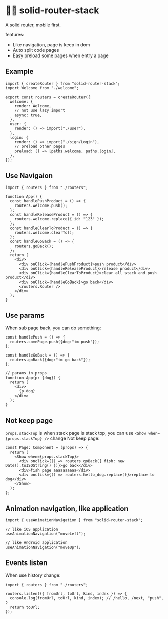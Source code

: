 # 🏂🏽 solid-router-stack

A solid router, mobile first.

features:

- Like navigation, page is keep in dom
- Auto split code pages
- Easy preload some pages when entry a page

## Example

```tsx
import { createRouter } from "solid-router-stack";
import Welcome from "./welcome";

export const routers = createRouter({
  welcome: {
    render: Welcome,
    // not use lazy import
    async: true,
  },
  user: {
    render: () => import("./user"),
  },
  login: {
    render: () => import("./sign/Login"),
    // preload other pages
    preload: () => [paths.welcome, paths.login],
  },
});
```

## Use Navigaion

```tsx
import { routers } from "./routers";

function App() {
  const handlePushProduct = () => {
    routers.welcome.push();
  };
  const handleReleaseProduct = () => {
    routers.welcome.replace({ id: "123" });
  };
  const handleClearToProduct = () => {
    routers.welcome.clearTo();
  };
  const handleGoBack = () => {
    routers.goBack();
  };
  return (
    <div>
      <div onClick={handlePushProduct}>push product</div>
      <div onClick={handleReleaseProduct}>release product</div>
      <div onClick={handleClearToProduct}>clear all stack and push product</div>
      <div onClick={handleGoBack}>go back</div>
      <routers.Router />
    </div>
  );
}
```

## Use params

When sub page back, you can do something:

```tsx
const handlePush = () => {
  routers.somePage.push({dog:"im push"});
};

const handleGoBack = () => {
  routers.goBack({dog:"im go back"});
};

// params in props
function App(p: {dog}) {
  return (
    <div>
      {p.dog}
    </div>
  );
}
```

## Not keep page

`props.stackTop` is when stack page is stack top, you can use `<Show when={props.stackTop} />` change Not keep page:

```tsx
const Page: Component = (props) => {
  return (
    <Show when={props.stackTop}>
      <div onclick={() => routers.goBack({ fish: new Date().toISOString() })}>go back</div>
      <div>fish page aaaaaaaaaa</div>
      <div onclick={() => routers.hello_dog.replace()}>replace to dog</div>
    </Show>
  );
};
```

## Animation navigation, like application

```tsx
import { useAnimationNavigation } from "solid-router-stack";

// like iOS application
useAnimationNavigation("moveLeft");

// like Android application
useAnimationNavigation("moveUp");
```

## Events listen

When use history change:

```tsx
import { routers } from "./routers";

routers.listen(({ fromUrl, toUrl, kind, index }) => {
  console.log(fromUrl, toUrl, kind, index); // /hello, /next, "push", 2
  return toUrl;
});
```
